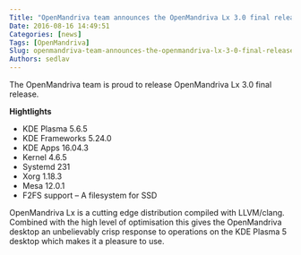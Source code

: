 ```yaml
---
Title: "OpenMandriva team announces the OpenMandriva Lx 3.0 final release."
Date: 2016-08-16 14:49:51
Categories: [news]
Tags: [OpenMandriva]
Slug: openmandriva-team-announces-the-openmandriva-lx-3-0-final-release
Authors: sedlav
---
```


The OpenMandriva team is proud to release OpenMandriva Lx 3.0 final release.

**Hightlights**

* KDE Plasma 5.6.5
* KDE Frameworks 5.24.0
* KDE Apps 16.04.3
* Kernel 4.6.5
* Systemd 231
* Xorg 1.18.3
* Mesa 12.0.1
* F2FS support – A filesystem for SSD

OpenMandriva Lx is a cutting edge distribution compiled with LLVM/clang. Combined with the high level of optimisation this gives the OpenMandriva desktop an unbelievably crisp response to operations on the KDE Plasma 5 desktop which makes it a pleasure to use.
